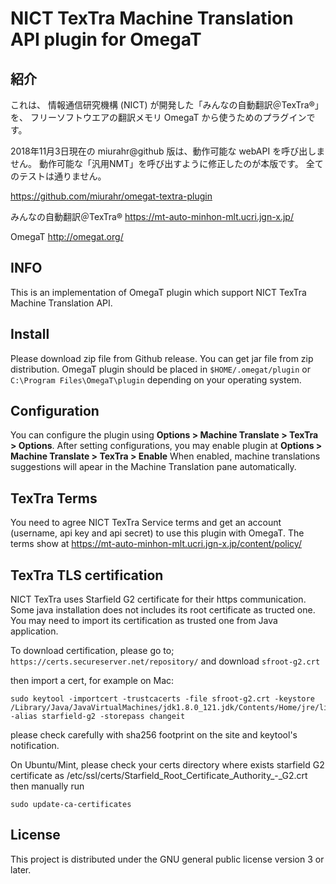 # NICT TexTra Machine Translation API plugin for OmegaT

## 紹介

これは、
情報通信研究機構 (NICT) が開発した「みんなの自動翻訳＠TexTra®」を、
フリーソフトウエアの翻訳メモリ OmegaT から使うためのプラグインです。

2018年11月3日現在の miurahr@github 版は、動作可能な webAPI を呼び出しません。
動作可能な「汎用NMT」を呼び出すように修正したのが本版です。
全てのテストは通りません。

https://github.com/miurahr/omegat-textra-plugin

みんなの自動翻訳＠TexTra®
https://mt-auto-minhon-mlt.ucri.jgn-x.jp/

OmegaT
http://omegat.org/

## INFO

This is an implementation of OmegaT plugin which support NICT TexTra Machine Translation API.

## Install

Please download zip file from Github release. You can get jar file from zip distribution.
OmegaT plugin should be placed in `$HOME/.omegat/plugin` or `C:\Program Files\OmegaT\plugin`
depending on your operating system.

## Configuration

You can configure the plugin using **Options > Machine Translate > TexTra > Options**.
After setting configurations, you may enable plugin at **Options > Machine Translate > TexTra > Enable**
When enabled, machine translations suggestions will apear in the Machine Translation pane automatically.

## TexTra Terms

You need to agree NICT TexTra Service terms  and  get an account (username, api key and api secret)
to use this plugin with OmegaT. The terms show at
https://mt-auto-minhon-mlt.ucri.jgn-x.jp/content/policy/

## TexTra TLS certification

NICT TexTra uses Starfield G2 certificate for their https communication.
Some java installation does not includes its root certificate as tructed one.
You may need to import its certification as trusted one from Java application.

To download certification, please go to;
`https://certs.secureserver.net/repository/`
and download `sfroot-g2.crt`

then import a cert, for example on  Mac:

```
sudo keytool -importcert -trustcacerts -file sfroot-g2.crt -keystore /Library/Java/JavaVirtualMachines/jdk1.8.0_121.jdk/Contents/Home/jre/lib/security/cacerts -alias starfield-g2 -storepass changeit
```

please check carefully with sha256 footprint on the site and keytool's notification.

On Ubuntu/Mint, please check your certs directory where exists
starfield G2 certificate as /etc/ssl/certs/Starfield_Root_Certificate_Authority_-_G2.crt
then manually run

```
sudo update-ca-certificates
```


## License

This project is distributed under the GNU general public license version 3 or later.
